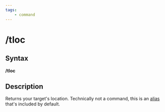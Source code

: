 ```yaml
---
tags:
    - command
---
```

# /tloc

## Syntax

**/tloc**

## Description

Returns your target's location. Technically not a command, this is an [alias](alias.md) that's included by default. 